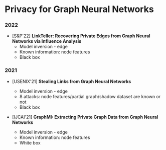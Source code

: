 # Privacy for Graph Neural Networks

### 2022

- \[S&P'22\] **LinkTeller: Recovering Private Edges from Graph Neural Networks via Influence Analysis**
    - Model inversion - edge
    - Known information: node features
    - Black box

### 2021

- \[USENIX'21\] **Stealing Links from Graph Neural Networks**
    - Model inversion - edge
    - 8 attacks: node features/partial graph/shadow dataset are known or not
    - Black box

- \[IJCAI'21\] **GraphMI: Extracting Private Graph Data from Graph Neural Networks**
    - Model inversion - edge
    - Known information: node features
    - White box
